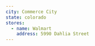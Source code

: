 ```yaml
---
city: Commerce City
state: colorado
stores:
  - name: Walmart
    address: 5990 Dahlia Street
---
```

